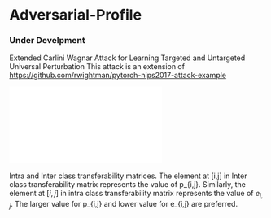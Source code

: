 # Adversarial-Profile
### Under Develpment
Extended Carlini Wagnar Attack for Learning Targeted and Untargeted Universal Perturbation
This attack is an extension of https://github.com/rwightman/pytorch-nips2017-attack-example 




![](figs/MNIST_OutDist_Transferability.pdf)

Intra and Inter class transferability matrices.  The element at [i,j]  in Inter class transferability matrix represents the value of p_{i,j}. Similarly,  the element at $[i,j]$  in intra class transferability matrix  represents the value of $e_{i,j}$. The larger value for p_{i,j} and lower value for e_{i,j} are preferred.
